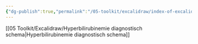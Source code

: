 ```yaml
---
{"dg-publish":true,"permalink":"/05-toolkit/excalidraw/index-of-excalidraw/","noteIcon":"","created":"2024-12-31T14:08:47.267+01:00","updated":"2025-01-01T06:06:34.280+01:00"}
---
```



 [[05 Toolkit/Excalidraw/Hyperbilirubinemie diagnostisch schema\|Hyperbilirubinemie diagnostisch schema]]

